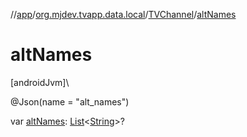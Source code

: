 //[app](../../../index.md)/[org.mjdev.tvapp.data.local](../index.md)/[TVChannel](index.md)/[altNames](alt-names.md)

# altNames

[androidJvm]\

@Json(name = &quot;alt_names&quot;)

var [altNames](alt-names.md): [List](https://kotlinlang.org/api/latest/jvm/stdlib/kotlin.collections/-list/index.html)&lt;[String](https://kotlinlang.org/api/latest/jvm/stdlib/kotlin/-string/index.html)&gt;?
